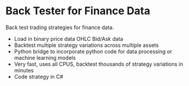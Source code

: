 # Back Tester for Finance Data
Back test trading strategies for finance data. 

* Load in binary price data OHLC Bid/Ask data
* Backtest multiple strategy variations across multiple assets
* Python bridge to incorporate python code for data processing or machine learning models
* Very fast, uses all CPUS, backtest thousands of strategy variations in minutes
* Code strategy in C#

